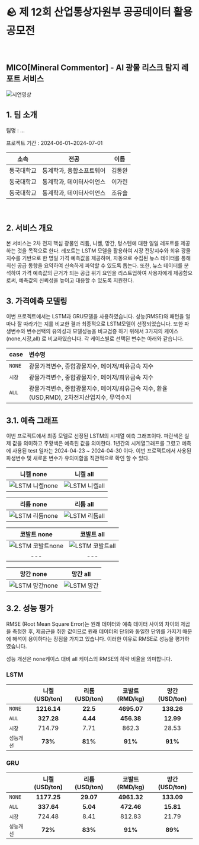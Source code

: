 # 🪨 제 12회 산업통상자원부 공공데이터 활용 공모전
<br>

## MICO[Mineral Commentor] - AI 광물 리스크 탐지 레포트 서비스 
![시연영상](https://github.com/dongwan97/BI_competition/assets/122766043/b865aadd-3df2-45f5-a1c8-4816f2d320b6)

## 1. 팀 소개
<p>팀명 : ...</p>
<p>프로젝트 기간 : 2024-06-01~2024-07-01</p>

|    소속    |          전공           |  이름  |
| :--------: | :---------------------: | :----: |
| 동국대학교 | 통계학과, 융합소프트웨어 | 김동완 |
| 동국대학교 | 통계학과, 데이터사이언스 | 이가린 |
| 동국대학교 | 통계학과, 데이터사이언스 | 조유솔 |
<br>

## 2. 서비스 개요
본 서비스는 2차 전지 핵심 광물인 리튬, 니켈, 망간, 텅스텐에 대한 일일 레포트를 제공하는 것을 목적으로 한다. 레포트는 LSTM 모델을 활용하여 시장 전망지수와 희유 광물 지수를 기반으로 한 명일 가격 예측값을 제공하며, 자동으로 수집된 뉴스 데이터를 통해 최신 공급 동향을 요약하여 신속하게 파악할 수 있도록 돕는다. 또한, 뉴스 데이터를 분석하여 가격 예측값의 근거가 되는 공급 위기 요인을 리스트업하여 사용자에게 제공함으로써, 예측값의 신뢰성을 높이고 대응할 수 있도록 지원한다. 
<br>

## 3. 가격예측 모델링
이번 프로젝트에서는 LSTM과 GRU모델을 사용하였습니다. 성능(RMSE)와 패턴을 얼마나 잘 따라가는 지를 비교한 결과 최종적으로 LSTM모델이 선정되었습니다. 또한 파생변수와 변수선택의 유의성과 모델성능을 비교검증 하기 위해서 3가지의 케이스(none,시장,all) 로 비교하였습니다. 각 케이스별로 선택된 변수는 아래와 같습니다.

| case | 변수명 |
| :----- | :----- |
| `NONE` | 광물가격변수, 종합광물지수, 메이저/희유금속 지수 | 
| `시장` | 광물가격변수, 종합광물지수, 메이저/희유금속 지수 | 
| `ALL` | 광물가격변수, 종합광물지수, 메이저/희유금속 지수, 환율(USD,RMD), 2차전지산업지수, 무역수지 | 


## 3.1. 예측 그래프
이번 프로젝트에서 최종 모델로 선정된 LSTM의 시계열 예측 그래프이다. 파란색은 실제 값을 의미하고 주황색은 예측된 값을 의미한다. 1년간의 시계열그래프를 그렸고 예측에 사용된 test 일자는 2024-04-23 ~ 2024-04-30 이다. 이번 프로젝트에서 사용된 파생변수 및 새로운 변수가 유의미함을 직관적으로 확인 할 수 있다. 

| 니켈 none | 니켈 all |
| :-----: | :-----: |
![LSTM 니켈none](https://github.com/dongwan97/BI_competition/assets/122766043/a65052ac-940b-4790-9c3e-ed99896a1fd7) | ![LSTM 니켈all](https://github.com/dongwan97/BI_competition/assets/122766043/c0e8fbb7-61cc-4a6a-89ef-eb11ba4b3ee5) 

| 리튬 none | 리튬 all |
| :-----: | :-----: |
![LSTM 리튬none](https://github.com/dongwan97/BI_competition/assets/122766043/07eed9a5-9b2f-4eed-91ae-0d08fa223f00) | ![LSTM 리튬all](https://github.com/dongwan97/BI_competition/assets/122766043/67e435cd-9a1d-4058-9ab5-b994b624806c) 

| 코발트 none | 코발트 all |
| :-----: | :-----: |
![LSTM 코발트none](https://github.com/dongwan97/BI_competition/assets/122766043/69e85f61-d8b5-477b-8dff-1378b5e40895) | ![LSTM 코발트all](https://github.com/dongwan97/BI_competition/assets/122766043/f23bc74a-4a89-43f3-90c9-6a54a0bfeb41)
--- | --- |

| 망간 none | 망간 all |
| :-----: | :-----: |
![LSTM 망간none](https://github.com/dongwan97/BI_competition/assets/122766043/9ce7b8be-e1f5-43e8-946e-505c6fcf5b2c) | ![LSTM 망간](https://github.com/dongwan97/BI_competition/assets/122766043/86e42256-5ffc-4eef-b2dc-e7b37d3dd764)


## 3.2. 성능 평가
RMSE (Root Mean Square Error)는 원래 데이터와 예측 데이터 사이의 차이의 제곱을 측정한 후, 제곱근을 취한 값이므로 원래 데이터의 단위와 동일한 단위를 가지기 때문에 해석이 용이하다는 장점을 가지고 있습니다. 이러한 이유로 RMSE로 성능을 평가하였습니다.

성능 개선은 none케이스 대비 all 케이스의 RMSE의 하락 비율을 의미합니다.

### LSTM
|        |  니켈(USD/ton)  |  리튬(USD/ton)  | 코발트(RMD/kg) | 망간(USD/ton) |
| :----- | :-----: | :----: | :----: | :----: |
| `NONE` | **1216.14** | **22.5** | **4695.07** | **138.26** |
| `ALL` | **327.28** | **4.44** | **456.38** | **12.99** |
| `시장` | 714.79 | 7.71 | 862.3 | 28.53 |
| `성능개선` | **73%** | **81%** | **91%** | **91%** | 

### GRU
|        |  니켈(USD/ton)  |  리튬(USD/ton)  | 코발트(RMD/kg) | 망간(USD/ton) |
| :----- | :-----: | :----: | :----: | :----: |
| `NONE` | **1177.25** | **29.07** | **4961.32** | **133.09** |
| `ALL` | **337.64** | **5.04** | **472.46** | **15.81** |
| `시장` | 724.48 | 8.41 | 812.83 | 21.79 |
| `성능개선` | **72%** | **83%** | **91%** | **89%** | 
